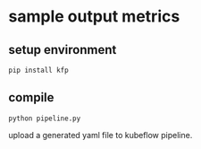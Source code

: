 # sample output metrics

## setup environment

```shell
pip install kfp
```

## compile

```shell
python pipeline.py
```

upload a generated yaml file to kubeflow pipeline.
